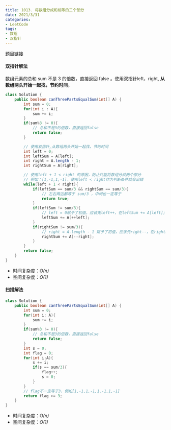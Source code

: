 ```yaml
---
title: 1013. 将数组分成和相等的三个部分
date: 2021/3/31
categories:
- LeetCode
tags:
- 数组
- 双指针
---
```


[题目链接](https://leetcode-cn.com/problems/partition-array-into-three-parts-with-equal-sum/)

#### 双指针解法

数组元素的总和 sum 不是 3 的倍数，直接返回 false 。使用双指针left，right, **从数组两头开始一起找，节约时间**。

```java
class Solution {
    public boolean canThreePartsEqualSum(int[] A) {
        int sum = 0;
        for(int i : A){
            sum += i;
        }
        if(sum%3 != 0){
            // 总和不是3的倍数，直接返回false
            return false;
        }

        // 使用双指针,从数组两头开始一起找，节约时间
        int left = 0;
        int leftSum = A[left];
        int right = A.length - 1;
        int rightSum = A[right];

        // 使用left + 1 < right 的原因，防止只能将数组分成两个部分
        // 例如：[1,-1,1,-1]，使用left < right作为判断条件就会出错
        while(left + 1 < right){
            if(leftSum == sum/3 && rightSum == sum/3){
                // 左右两边都等于 sum/3 ，中间也一定等于
                return true;
            }
            if(leftSum != sum/3){
                // left = 0赋予了初值，应该先left++，在leftSum += A[left];
                leftSum += A[++left];
            }
            if(rightSum != sum/3){
                // right = A.length - 1 赋予了初值，应该先right--，在rightSum += A[right];
                rightSum += A[--right];
            }
        }
        return false;
    }
}
```

- 时间复杂度：*O(n)*
- 空间复杂度：*O(1)*

#### 扫描解法

```java
class Solution {
    public boolean canThreePartsEqualSum(int[] A) {
        int sum = 0;
        for(int i: A){
            sum += i;
        }
        if(sum%3 != 0){
            // 总和不是3的倍数，直接返回false
            return false;
        }
        int s = 0;
        int flag = 0;
        for(int i:A){
            s += i;
            if(s == sum/3){
                flag++;
                s = 0;
            }
        }
        // flag不一定等于3，例如[1,-1,1,-1,1,-1,1,-1]
        return flag >= 3;
    }
}
```

- 时间复杂度：*O(n)*
- 空间复杂度：*O(1)*